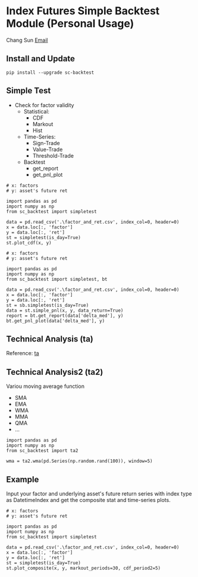 # Index Futures Simple Backtest Module (Personal Usage)

Chang Sun 
[Email](ynsfsc@126.com)

## Install and Update
```
pip install --upgrade sc-backtest
```

## Simple Test
* Check for factor validity
   * Statistical:
      * CDF
      * Markout
      * Hist
   * Time-Series:
      * Sign-Trade
      * Value-Trade
      * Threshold-Trade
   * Backtest
      * get_report
      * get_pnl_plot

```
# x: factors
# y: asset's future ret

import pandas as pd
import numpy as np
from sc_backtest import simpletest

data = pd.read_csv('.\factor_and_ret.csv', index_col=0, header=0)
x = data.loc[:, 'factor']
y = data.loc[:, 'ret']
st = simpletest(is_day=True)
st.plot_cdf(x, y)
```

```
# x: factors
# y: asset's future ret

import pandas as pd
import numpy as np
from sc_backtest import simpletest, bt

data = pd.read_csv('.\factor_and_ret.csv', index_col=0, header=0)
x = data.loc[:, 'factor']
y = data.loc[:, 'ret']
st = sb.simpletest(is_day=True)
data = st.simple_pnl(x, y, data_return=True)
report = bt.get_report(data['delta_med'], y)
bt.get_pnl_plot(data['delta_med'], y)
```
## Technical Analysis (ta)
Reference: [ta](https://technical-analysis-library-in-python.readthedocs.io/en/latest/index.html)

## Technical Analysis2 (ta2)
Variou moving average function
* SMA
* EMA
* WMA
* MMA
* QMA
* ...
```
import pandas as pd
import numpy as np
from sc_backtest import ta2

wma = ta2.wma(pd.Series(np.random.rand(100)), window=5)
```


## Example
Input your factor and underlying asset's future return series with index type as DatetimeIndex and get the composite stat and time-series plots.
```
# x: factors
# y: asset's future ret

import pandas as pd
import numpy as np
from sc_backtest import simpletest

data = pd.read_csv('.\factor_and_ret.csv', index_col=0, header=0)
x = data.loc[:, 'factor']
y = data.loc[:, 'ret']
st = simpletest(is_day=True)
st.plot_composite(x, y, markout_periods=30, cdf_period2=5)
```
